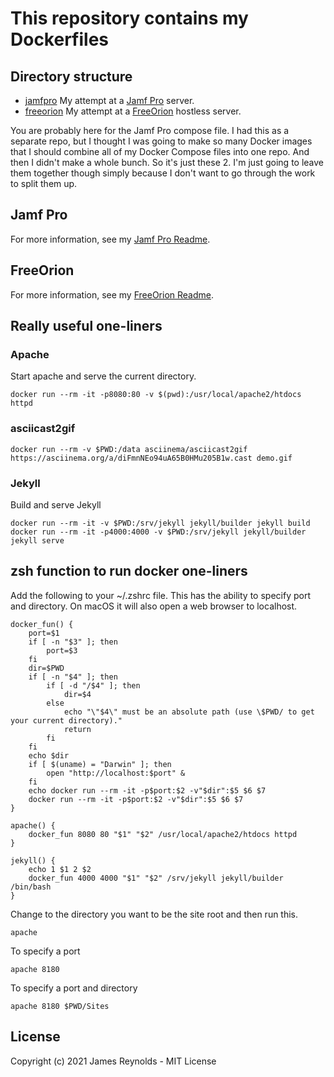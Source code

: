 # This repository contains my Dockerfiles

## Directory structure

- [jamfpro](./jamfpro) My attempt at a [Jamf Pro](https://www.jamf.com/) server.
- [freeorion](./freeorion) My attempt at a [FreeOrion](https://freeorion.org/) hostless server.

You are probably here for the Jamf Pro compose file. I had this as a separate repo, but I thought I was going to make so many Docker images that I should combine all of my Docker Compose files into one repo. And then I didn't make a whole bunch. So it's just these 2. I'm just going to leave them together though simply because I don't want to go through the work to split them up.

## Jamf Pro

For more information, see my [Jamf Pro Readme](https://github.com/magnusviri/dockerfiles/tree/main/jamfpro).

## FreeOrion

For more information, see my [FreeOrion Readme](https://github.com/magnusviri/dockerfiles/tree/main/freeorion).

## Really useful one-liners

### Apache

Start apache and serve the current directory.

	docker run --rm -it -p8080:80 -v $(pwd):/usr/local/apache2/htdocs httpd

### asciicast2gif

	docker run --rm -v $PWD:/data asciinema/asciicast2gif https://asciinema.org/a/diFmnNEo94uA65B0HMu205B1w.cast demo.gif

### Jekyll

Build and serve Jekyll

	docker run --rm -it -v $PWD:/srv/jekyll jekyll/builder jekyll build
	docker run --rm -it -p4000:4000 -v $PWD:/srv/jekyll jekyll/builder jekyll serve

## zsh function to run docker one-liners

Add the following to your ~/.zshrc file. This has the ability to specify port and directory. On macOS it will also open a web browser to localhost.

	docker_fun() {
		port=$1
		if [ -n "$3" ]; then
			port=$3
		fi
		dir=$PWD
		if [ -n "$4" ]; then
			if [ -d "/$4" ]; then
				dir=$4
			else
				echo "\"$4\" must be an absolute path (use \$PWD/ to get your current directory)."
				return
			fi
		fi
		echo $dir
		if [ $(uname) = "Darwin" ]; then
			open "http://localhost:$port" &
		fi
		echo docker run --rm -it -p$port:$2 -v"$dir":$5 $6 $7
		docker run --rm -it -p$port:$2 -v"$dir":$5 $6 $7
	}

	apache() {
		docker_fun 8080 80 "$1" "$2" /usr/local/apache2/htdocs httpd
	}

	jekyll() {
		echo 1 $1 2 $2
		docker_fun 4000 4000 "$1" "$2" /srv/jekyll jekyll/builder /bin/bash
	}

Change to the directory you want to be the site root and then run this.

	apache

To specify a port

	apache 8180

To specify a port and directory

	apache 8180 $PWD/Sites

## License

Copyright (c) 2021 James Reynolds - MIT License

